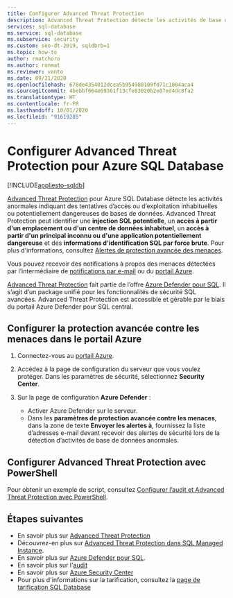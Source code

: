 ```yaml
---
title: Configurer Advanced Threat Protection
description: Advanced Threat Protection détecte les activités de base de données anormales indiquant des menaces de sécurité potentielles pour la base de données dans Azure SQL Database
services: sql-database
ms.service: sql-database
ms.subservice: security
ms.custom: seo-dt-2019, sqldbrb=1
ms.topic: how-to
author: rmatchoro
ms.author: ronmat
ms.reviewer: vanto
ms.date: 09/21/2020
ms.openlocfilehash: 678de4354012dcea5b954980109fd71c1004aca4
ms.sourcegitcommit: 4bebbf664e69361f13cfe83020b2e87ed4dc8fa2
ms.translationtype: HT
ms.contentlocale: fr-FR
ms.lasthandoff: 10/01/2020
ms.locfileid: "91619285"
---
```

# <a name="configure-advanced-threat-protection-for-azure-sql-database"></a>Configurer Advanced Threat Protection pour Azure SQL Database
[!INCLUDE[appliesto-sqldb](../includes/appliesto-sqldb.md)]

[Advanced Threat Protection](threat-detection-overview.md) pour Azure SQL Database détecte les activités anormales indiquant des tentatives d’accès ou d’exploitation inhabituelles ou potentiellement dangereuses de bases de données. Advanced Threat Protection peut identifier une **injection SQL potentielle**, un **accès à partir d'un emplacement ou d'un centre de données inhabituel**, un **accès à partir d'un principal inconnu ou d'une application potentiellement dangereuse** et des **informations d'identification SQL par force brute**. Pour plus d'informations, consultez [Alertes de protection avancée des menaces](threat-detection-overview.md#alerts).

Vous pouvez recevoir des notifications à propos des menaces détectées par l’intermédiaire de [notifications par e-mail](threat-detection-overview.md#explore-detection-of-a-suspicious-event) ou du [portail Azure](threat-detection-overview.md#explore-alerts-in-the-azure-portal).

[Advanced Threat Protection](threat-detection-overview.md) fait partie de l’offre [Azure Defender pour SQL](azure-defender-for-sql.md). Il s’agit d’un package unifié pour les fonctionnalités de sécurité SQL avancées. Advanced Threat Protection est accessible et gérable par le biais du portail Azure Defender pour SQL central.

## <a name="set-up-advanced-threat-protection-in-the-azure-portal"></a>Configurer la protection avancée contre les menaces dans le portail Azure

1. Connectez-vous au [portail Azure](https://portal.azure.com).
2. Accédez à la page de configuration du serveur que vous voulez protéger. Dans les paramètres de sécurité, sélectionnez **Security Center**.
3. Sur la page de configuration **Azure Defender** :

   - Activer Azure Defender sur le serveur.
   - Dans les **paramètres de protection avancée contre les menaces**, dans la zone de texte **Envoyer les alertes à**, fournissez la liste d’adresses e-mail devant recevoir des alertes de sécurité lors de la détection d’activités de base de données anormales.

## <a name="set-up-advanced-threat-protection-using-powershell"></a>Configurer Advanced Threat Protection avec PowerShell

Pour obtenir un exemple de script, consultez [Configurer l’audit et Advanced Threat Protection avec PowerShell](scripts/auditing-threat-detection-powershell-configure.md).

## <a name="next-steps"></a>Étapes suivantes

- En savoir plus sur [Advanced Threat Protection](threat-detection-overview.md)
- Découvrez-en plus sur [Advanced Threat Protection dans SQL Managed Instance](../managed-instance/threat-detection-configure.md).  
- En savoir plus sur [Azure Defender pour SQL](azure-defender-for-sql.md).
- En savoir plus sur l'[audit](../../azure-sql/database/auditing-overview.md)
- En savoir plus sur [Azure Security Center](https://docs.microsoft.com/azure/security-center/security-center-intro)
- Pour plus d'informations sur la tarification, consultez la [page de tarification SQL Database](https://azure.microsoft.com/pricing/details/sql-database/)  
